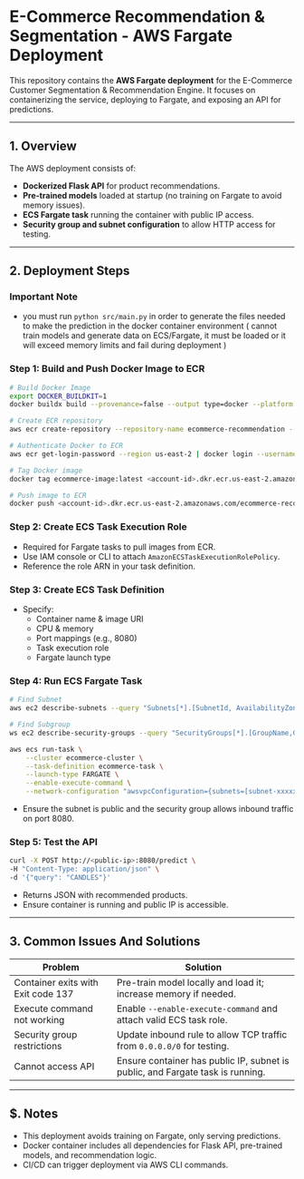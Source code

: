 # E-Commerce Recommendation & Segmentation - AWS Fargate Deployment

This repository contains the **AWS Fargate deployment** for the E-Commerce Customer Segmentation & Recommendation Engine. It focuses on containerizing the service, deploying to Fargate, and exposing an API for predictions.

---

## 1. Overview

The AWS deployment consists of:

- **Dockerized Flask API** for product recommendations.
- **Pre-trained models** loaded at startup (no training on Fargate to avoid memory issues).
- **ECS Fargate task** running the container with public IP access.
- **Security group and subnet configuration** to allow HTTP access for testing.

---

## 2. Deployment Steps

### **Important Note**
- you must run `python src/main.py` in order to generate the files needed to make the prediction in the docker container environment ( cannot train models and generate data on ECS/Fargate, it must be loaded or it will exceed memory limits and fail during deployment )

### Step 1: Build and Push Docker Image to ECR
```bash
# Build Docker Image
export DOCKER_BUILDKIT=1                            
docker buildx build --provenance=false --output type=docker --platform linux/amd64 -t ecommerce-recommendation:latest .

# Create ECR repository
aws ecr create-repository --repository-name ecommerce-recommendation --region us-east-2

# Authenticate Docker to ECR
aws ecr get-login-password --region us-east-2 | docker login --username AWS --password-stdin <account-id>.dkr.ecr.us-east-2.amazonaws.com

# Tag Docker image
docker tag ecommerce-image:latest <account-id>.dkr.ecr.us-east-2.amazonaws.com/ecommerce-recommendation:latest

# Push image to ECR
docker push <account-id>.dkr.ecr.us-east-2.amazonaws.com/ecommerce-recommendation:latest
```

### Step 2: Create ECS Task Execution Role
- Required for Fargate tasks to pull images from ECR.
- Use IAM console or CLI to attach `AmazonECSTaskExecutionRolePolicy`.
- Reference the role ARN in your task definition.

### Step 3: Create ECS Task Definition
- Specify:
  - Container name & image URI
  - CPU & memory
  - Port mappings (e.g., 8080)
  - Task execution role
  - Fargate launch type

### Step 4: Run ECS Fargate Task
```bash
# Find Subnet
aws ec2 describe-subnets --query "Subnets[*].[SubnetId, AvailabilityZone, CidrBlock]" --output table

# Find Subgroup
ws ec2 describe-security-groups --query "SecurityGroups[*].[GroupName,GroupId,Description,VpcId]" --output table

aws ecs run-task \
    --cluster ecommerce-cluster \
    --task-definition ecommerce-task \
    --launch-type FARGATE \
    --enable-execute-command \
    --network-configuration "awsvpcConfiguration={subnets=[subnet-xxxxxxx],securityGroups=[sg-xxxxxxx],assignPublicIp=ENABLED}"
```
- Ensure the subnet is public and the security group allows inbound traffic on port 8080.

### Step 5: Test the API
```bash
curl -X POST http://<public-ip>:8080/predict \
-H "Content-Type: application/json" \
-d '{"query": "CANDLES"}'
```
- Returns JSON with recommended products.
- Ensure container is running and public IP is accessible.

---

## 3. Common Issues And Solutions

| Problem | Solution |
|---------|---------|
| Container exits with Exit code 137 | Pre-train model locally and load it; increase memory if needed. |
| Execute command not working | Enable `--enable-execute-command` and attach valid ECS task role. |
| Security group restrictions | Update inbound rule to allow TCP traffic from `0.0.0.0/0` for testing. |
| Cannot access API | Ensure container has public IP, subnet is public, and Fargate task is running. |

---

## $. Notes
- This deployment avoids training on Fargate, only serving predictions.
- Docker container includes all dependencies for Flask API, pre-trained models, and recommendation logic.
- CI/CD can trigger deployment via AWS CLI commands.

